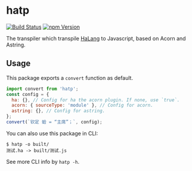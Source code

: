 # hatp

[![Build Status](https://travis-ci.org/laosb/hatp.svg?branch=master)](https://travis-ci.org/laosb/hatp)
[![npm Version](https://img.shields.io/npm/v/hatp.svg)](https://npmjs.com/package/hatp)

The transpiler which transpile [HaLang](https://laosb.github.io/halang) to Javascript, based on Acorn and Astring.
## Usage

This package exports a `convert` function as default.

```js
import convert from 'hatp';
const config = {
  ha: {}, // Config for ha the acorn plugin. If none, use `true`.
  acorn: { sourceType: 'module' }, // Config for acorn.
  astring: {}, // Config for astring.
};
convert(`钦定 蛤 = “主席”；`, config);
```

You can also use this package in CLI:

```
$ hatp -o built/
测试.ha -> built/测试.js
```

See more CLI info by `hatp -h`.
